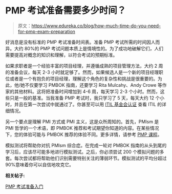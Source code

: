 # PMP 考试准备需要多少时间？

> 原文：<https://www.edureka.co/blog/how-much-time-do-you-need-for-pmp-exam-preparation>

好消息是没有标准的 PMP 考试准备时间表。准备 PMP 考试所需的时间因人而异。大约 80%的 PMP 考试问题本质上是情境性的。为了成功地破解它们，人们需要提高对概念的知识和理解，以符合考试的预期标准。

如果求职者是一个经验丰富的项目经理，并遵循成熟的项目管理方法，大约 2 周的准备会议，每天 2-3 小时就足够了。然而，如果候选人是一个新的项目经理职位或者是一个有抱负的项目经理，理解这个角色的复杂性和挑战是很重要的。为此，他/她不仅要学习 PMBOK 指南，还要学习 Rita Mulcahy、Andy Crowe 等作家的其他材料。这将把准备时间增加到 4-6 周，每天学习 2-3 个小时。然而，这些只是一般的基准。当我准备 PMP 考试时，我只学习了 5 天，每天大约 12 个小时，并且在第一次尝试中就通过了。你甚至可以用 [ITIL 基金会认证](https://www.edureka.co/itil4-foundation-certification-training) 查看 ITIL 的详细情况。

另一个要点是理解 PMI 方式或 PMI 主义，这是众所周知的。首先，PMIsm 是 PMI 哲学的一个术语，即 PMBOK 推荐和考试期望你知道的内容。在某些情况下，您的体验可能与 PMBOK 推荐的体验不同。更多详情，请参考 [PMP 课程](https://www.edureka.co/pmp-certification-exam-training)。

模拟测试将帮助你对抗 PMIsm 综合症。在完成一轮对 PMBOK 指南的从头到尾的学习后，应该尽可能多地进行模拟测试。之后，你必须尝试 200 个模拟问题的多套。每次尝试都将帮助他们识别需要特别关注的薄弱环节。模拟测试的平均分超过 90%意味着你可以自信地攻克它。

**相关帖子:**

[PMP 考试准备入门](https://www.edureka.co/pmp "get started with PMP exam preparation")